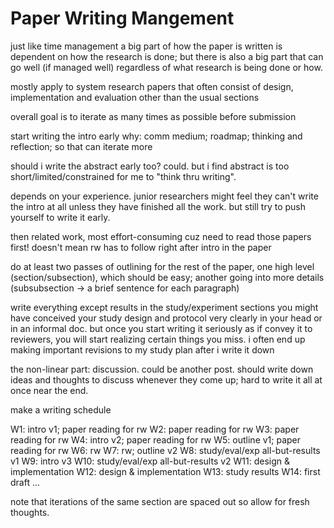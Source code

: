# Paper Writing Mangement

<!-- tldr -->


<!-- what is paper writing management -->
just like time management
a big part of how the paper is written is dependent on how the research is done; but there is also a big part that can go well (if managed well) regardless of what research is being done or how.

mostly apply to system research papers that often consist of design, implementation and evaluation other than the usual sections

<!--  -->

overall goal is to iterate as many times as possible before submission

start writing the intro early
why: comm medium; roadmap; thinking and reflection; so that can iterate more

should i write the abstract early too? could. but i find abstract is too short/limited/constrained for me to "think thru writing".

depends on your experience. junior researchers might feel they can't write the intro at all unless they have finished all the work. but still try to push yourself to write it early.

<!--  -->
then related work, most effort-consuming cuz need to read those papers first!
doesn't mean rw has to follow right after intro in the paper

do at least two passes of outlining for the rest of the paper, one high level (section/subsection), which should be easy;
another going into more details (subsubsection -> a brief sentence for each paragraph)


<!--  -->
write everything except results in the study/experiment sections
you might have conceived your study design and protocol very clearly in your head or in an informal doc. but once you start writing it seriously as if convey it to reviewers, you will start realizing certain things you miss. i often end up making important revisions to my study plan after i write it down

<!--  -->
the non-linear part: discussion. could be another post. should write down ideas and thoughts to discuss whenever they come up; hard to write it all at once near the end.


<!--  -->
make a writing schedule

W1: intro v1; paper reading for rw
W2: paper reading for rw
W3: paper reading for rw
W4: intro v2; paper reading for rw
W5: outline v1; paper reading for rw
W6: rw
W7: rw; outline v2
W8: study/eval/exp all-but-results v1
W9: intro v3
W10: study/eval/exp all-but-results v2
W11: design & implementation
W12: design & implementation
W13: study results
W14: first draft
...

note that iterations of the same section are spaced out so allow for fresh thoughts.